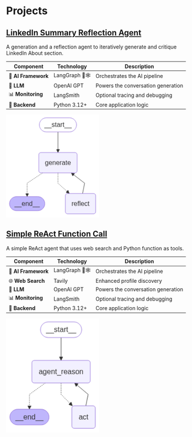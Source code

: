# Projects

## [LinkedIn Summary Reflection Agent](https://github.com/weifhu0124/LangGraph/tree/main/reflection_agent)

A generation and a reflection agent to iteratively generate and critique LinkedIn About section.

| Component | Technology | Description |
|-----------|------------|-------------|
| 🧠 **AI Framework** | LangGraph 🦜🕸️ | Orchestrates the AI pipeline |
| 🤖 **LLM** | OpenAI GPT | Powers the conversation generation |
| 📊 **Monitoring** | LangSmith | Optional tracing and debugging |
| 🐍 **Backend** | Python 3.12+ | Core application logic |

<img src="https://github.com/weifhu0124/LangGraph/blob/685d46ed33f288db82ee47bbea96d0fcb6e60f3a/reflection_agent/reflection.png" width=50% height=25%>

## [Simple ReAct Function Call](https://github.com/weifhu0124/LangGraph/tree/main/react_function_call)

A simple ReAct agent that uses web search and Python function as tools.

| Component | Technology | Description |
|-----------|------------|-------------|
| 🧠 **AI Framework** | LangGraph 🦜🕸️ | Orchestrates the AI pipeline |
| 🌐 **Web Search** | Tavily | Enhanced profile discovery |
| 🤖 **LLM** | OpenAI GPT | Powers the conversation generation |
| 📊 **Monitoring** | LangSmith | Optional tracing and debugging |
| 🐍 **Backend** | Python 3.12+ | Core application logic |

<img src="https://github.com/weifhu0124/LangGraph/blob/6417ecea3a7a9378045c656272e67ff85be3c41d/react_function_call/flow.png" width=50% height=25%>
